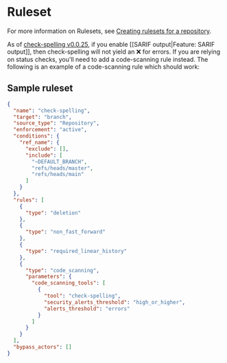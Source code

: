 # Ruleset

For more information on Rulesets, see [Creating rulesets for a repository](https://docs.github.com/en/repositories/configuring-branches-and-merges-in-your-repository/managing-rulesets/creating-rulesets-for-a-repository).

As of [check-spelling v0.0.25](https://github.com/check-spelling/check-spelling/releases/tag/v0.0.25), if you enable [[SARIF output|Feature: SARIF output]], then check-spelling will not yield an :x: for errors. If you are relying on status checks, you'll need to add a code-scanning rule instead. The following is an example of a code-scanning rule which should work:

## Sample ruleset

```json
{
  "name": "check-spelling",
  "target": "branch",
  "source_type": "Repository",
  "enforcement": "active",
  "conditions": {
    "ref_name": {
      "exclude": [],
      "include": [
        "~DEFAULT_BRANCH",
        "refs/heads/master",
        "refs/heads/main"
      ]
    }
  },
  "rules": [
    {
      "type": "deletion"
    },
    {
      "type": "non_fast_forward"
    },
    {
      "type": "required_linear_history"
    },
    {
      "type": "code_scanning",
      "parameters": {
        "code_scanning_tools": [
          {
            "tool": "check-spelling",
            "security_alerts_threshold": "high_or_higher",
            "alerts_threshold": "errors"
          }
        ]
      }
    }
  ],
  "bypass_actors": []
}
```
